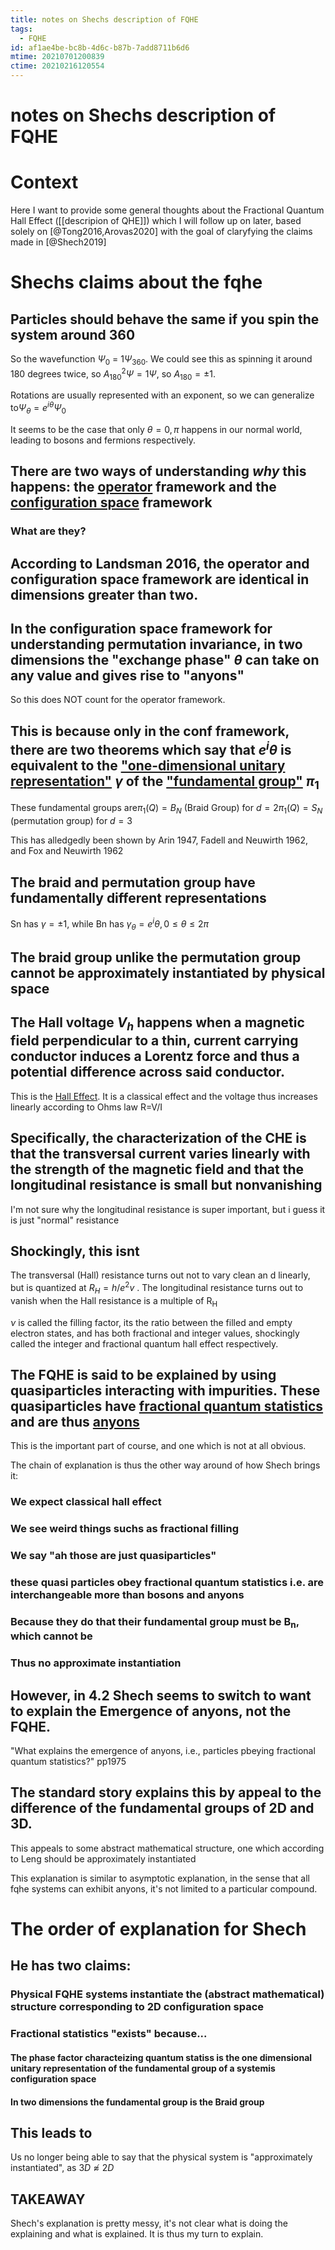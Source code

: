 ```yaml
---
title: notes on Shechs description of FQHE
tags:
  - FQHE
id: af1ae4be-bc8b-4d6c-b87b-7add8711b6d6
mtime: 20210701200839
ctime: 20210216120554
---
```


# notes on Shechs description of FQHE

# Context

Here I want to provide some general thoughts about the Fractional Quantum Hall Effect ([[descripion of QHE]]) which I will follow up on later, based solely on [@Tong2016\,Arovas2020] with the goal of claryfying the claims made in [@Shech2019]

# Shechs claims about the fqhe

## Particles should behave the same if you spin the system around 360

So the wavefunction $\Psi_0$ = $1\Psi_{360}$. We could see this as spinning it around 180 degrees twice, so $A_{180}^2\Psi = 1\Psi$, so $A_{180}=\pm 1$.

Rotations are usually represented with an exponent, so we can generalize to$\Psi_\theta = e^{i\theta}\Psi_0$

It seems to be the case that only $\theta=0,\pi$ happens in our normal world, leading to bosons and fermions respectively.

## There are two ways of understanding _why_ this happens: the <u>operator</u> framework and the <u>configuration space</u> framework

### What are they?

## According to Landsman 2016, the operator and configuration space framework are identical in dimensions greater than two.

## In the configuration space framework for understanding  permutation invariance, in two dimensions the "exchange phase" $\theta$ can take on any value and gives rise to "anyons"

So this does NOT count for the operator framework.

## This is because only in the conf framework, there are two theorems which say that $e^i\theta$ is equivalent to the <u>"one-dimensional unitary representation"</u> $\gamma$ of the <u>"fundamental group"</u>  $\pi_1$

These fundamental groups are$\pi_1(Q)=B_N \text{ (Braid Group) for } d=2$$\pi_1(Q)=S_N \text{ (permutation group) for } d=3$

This has alledgedly been shown by Arin 1947, Fadell and Neuwirth 1962, and Fox and Neuwirth 1962

## The braid and permutation group have fundamentally different representations

Sn has $\gamma=\pm 1$, while Bn has $\gamma_\theta = e^i\theta, 0\leq\theta\leq 2\pi$

## The braid group unlike the permutation group cannot be approximately instantiated by physical space

## The Hall voltage $V_h$ happens when a magnetic field perpendicular to a thin, current carrying conductor induces a Lorentz force and thus a potential difference across said conductor.

This is the <u>Hall Effect</u>. It is a classical effect and the voltage thus increases linearly according to Ohms law R=V/I

## Specifically, the characterization of the CHE is that the transversal current varies linearly with the strength of the magnetic field and that the longitudinal resistance is small but nonvanishing

I'm not sure why the longitudinal resistance is super important, but i guess it is just "normal" resistance

## Shockingly, this isnt

The transversal (Hall) resistance turns out not to vary clean an d linearly, but is quantized at $R_H = h/e^2v$ .
The longitudinal resistance turns out to vanish when the Hall resistance is a multiple of R<sub>H</sub>

$\nu$ is called the filling factor, its the ratio between the filled and empty electron states, and has both fractional and integer values, shockingly called the integer and fractional quantum hall effect respectively.

## The FQHE is said to be explained by using quasiparticles interacting with impurities. These quasiparticles have <u>fractional quantum statistics</u> and are thus <u>anyons</u>

This is the important part of course, and one which is not at all obvious.

The chain of explanation is thus the other way around of how Shech brings it:

### We expect classical hall effect

### We see weird things suchs as fractional filling

### We say "ah those are just quasiparticles"

### these quasi particles obey fractional quantum statistics i.e. are interchangeable more than bosons and anyons

### Because they do that their fundamental group must be B<sub>n</sub>, which cannot be

### Thus no approximate instantiation

## However, in 4.2 Shech seems to switch to want to explain the Emergence of anyons, not the FQHE.

"What explains the emergence of anyons, i.e., particles pbeying fractional quantum statistics?" pp1975

## The standard story explains this by appeal to the difference of the fundamental groups of 2D and 3D.

This appeals to some abstract mathematical structure, one which according to Leng should be approximately instantiated

This explanation is similar to asymptotic explanation, in the sense that all fqhe systems can exhibit anyons, it's not limited to a particular compound.

# The order of explanation for Shech

## He has two claims:

### Physical FQHE systems instantiate the (abstract mathematical) structure corresponding to 2D configuration space

### Fractional statistics "exists" because...

#### The phase factor characteizing quantum statiss is the one dimensional unitary representation of the fundamental group of a systemis configuration space

#### In two dimensions the fundamental group is the Braid group

## This leads to

Us no longer being able to say that the physical system is "approximately instantiated", as $3D \napprox 2D$

## TAKEAWAY

Shech's explanation is pretty messy, it's not clear what is doing the explaining and what is explained. It is thus my turn to explain.
